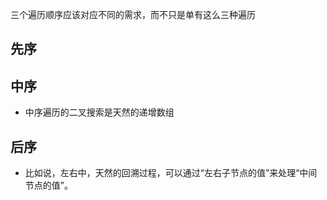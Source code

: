 
三个遍历顺序应该对应不同的需求，而不只是单有这么三种遍历

## 先序  


## 中序

- 中序遍历的二叉搜索是天然的递增数组

## 后序

- 比如说，左右中，天然的回溯过程，可以通过“左右子节点的值”来处理“中间节点的值”。